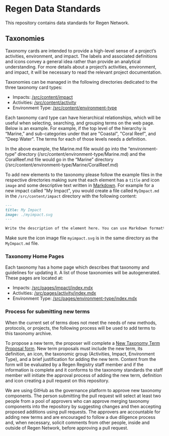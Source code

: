 # Regen Data Standards

This repository contains data standards for Regen Network.

## Taxonomies

Taxonomy cards are intended to provide a high-level sense of a project’s activities, environment, and impact. The labels and associated definitions and icons convey a general idea rather than provide an analytical understanding. For more details about a project’s activities, environment, and impact, it will be necessary to read the relevant project documentation.

Taxonomies can be managed in the following directories dedicated to the three taxonomy card types:
* Impacts: [/src/content/impact](./src/content/impact)
* Activities: [/src/content/activity](./src/content/activity)
* Environment Type: [/src/content/environment-type](./src/content/environment-type)

Each taxonomy card type can have hierarchical relationships, which will be useful when selecting, searching, and grouping terms on the web page. Below is an example. For example, if the top level of the hierarchy is “Marine,” and sub-categories under that are "Coastal", "Coral Reef", and "Deep Water". The terms for each of those levels needs a definition.

In the above example, the Marine.md file would go into the “environment-type” directory (/src/content/environment-type/Marine.md) and the CoralReef.md file would go in the “Marine” directory (/src/content/environment-type/Marine/CoralReef.md)

To add new elements to the taxonomy please follow the example files in the respective directories
making sure that each element has a `title` and icon `image` and some descriptive text written in [Markdown](https://www.markdownguide.org).
For example for a new impact called "My Impact", you would create a file called `MyImpact.md` in the `/src/content/impact` directory with the following content:

```markdown
---
title: My Impact
image: ./myimpact.svg
---

Write the description of the element here. You can use Markdown formatting if you like
```

Make sure the icon image file `myimpact.svg` is in the same directory as the `MyImpact.md` file.

### Taxonomy Home Pages
Each taxonomy has a home page which describes that taxonomy and guidelines for updating it. A list of those taxonomies will be autogenerated. These pages are located at:

* Impacts: [/src/pages/impact/index.mdx](./src/pages/impact/index.mdx)
* Activities: [/src/pages/activity/index.mdx](./src/pages/activity/index.mdx)
* Environment Type: [/src/pages/environment-type/index.mdx](./src/pages/environment-type/index.mdx)

### Process for submitting new terms 
When the current set of terms does not meet the needs of new methods,  protocols, or projects, the following process will be used to add terms to this taxonomy archive. 

To propose a new term, the proposer will complete a [New Taxonomy Term Proposal form](https://airtable.com/appzrw40tJdLBM2RS/shrssvqyirhVLP7bz). New term proposals must include the new term, its definition, an icon, the taxonomic group (Activities, Impact, Environment Type), and a brief justification for adding the new term. Content from the form will be evaluated by a Regen Registry staff member and if the information is complete and it conforms to the taxonomy standards the staff member will initiate the approval process of adding the new term, definition and icon  creating a pull request on this repository. 

We are using GitHub as the governance platform to approve new taxonomy components. The person submitting the pull request will select at least two people from a pool of approvers who can approve merging taxonomy components into the repository by suggesting changes and then accepting proposed additions using pull requests. The approvers are accountable for adding new terms and are encouraged to follow a due diligence process and, when necessary, solicit comments from other people, inside and outside of Regen Network, before approving a pull request.
